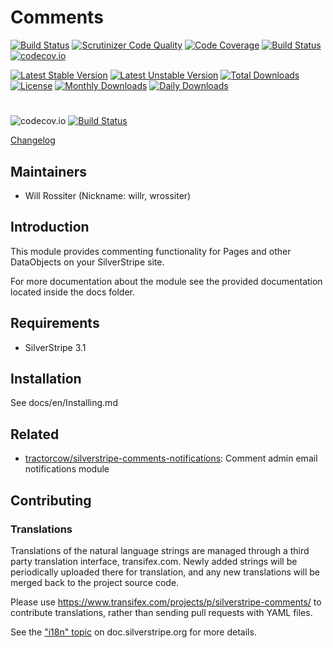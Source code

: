 # Comments
[![Build Status](https://travis-ci.org/gordonbanderson/silverstripe-comments.svg?branch=testing)](https://travis-ci.org/gordonbanderson/silverstripe-comments)
[![Scrutinizer Code Quality](https://scrutinizer-ci.com/g/gordonbanderson/silverstripe-comments/badges/quality-score.png?b=testing)](https://scrutinizer-ci.com/g/gordonbanderson/silverstripe-comments/?branch=testing)
[![Code Coverage](https://scrutinizer-ci.com/g/gordonbanderson/silverstripe-comments/badges/coverage.png?b=testing)](https://scrutinizer-ci.com/g/gordonbanderson/silverstripe-comments/?branch=testing)
[![Build Status](https://scrutinizer-ci.com/g/gordonbanderson/silverstripe-comments/badges/build.png?b=testing)](https://scrutinizer-ci.com/g/gordonbanderson/silverstripe-comments/build-status/testing)
[![codecov.io](https://codecov.io/github/gordonbanderson/silverstripe-comments/coverage.svg?branch=testing)](https://codecov.io/github/gordonbanderson/silverstripe-comments?branch=testing)


[![Latest Stable Version](https://poser.pugx.org/silverstripe/comments/version)](https://packagist.org/packages/silverstripe/comments)
[![Latest Unstable Version](https://poser.pugx.org/silverstripe/comments/v/unstable)](//packagist.org/packages/silverstripe/comments)
[![Total Downloads](https://poser.pugx.org/silverstripe/comments/downloads)](https://packagist.org/packages/silverstripe/comments)
[![License](https://poser.pugx.org/silverstripe/comments/license)](https://packagist.org/packages/silverstripe/comments)
[![Monthly Downloads](https://poser.pugx.org/silverstripe/comments/d/monthly)](https://packagist.org/packages/silverstripe/comments)
[![Daily Downloads](https://poser.pugx.org/silverstripe/comments/d/daily)](https://packagist.org/packages/silverstripe/comments)

#

![codecov.io](https://codecov.io/github/gordonbanderson/silverstripe-comments/branch.svg?branch=testing)
[![Build Status](https://secure.travis-ci.org/silverstripe/silverstripe-comments.png?branch=master)](http://travis-ci.org/silverstripe/silverstripe-comments)

[Changelog](CHANGELOG.md)

## Maintainers

 * Will Rossiter (Nickname: willr, wrossiter)
  <will at silverstripe dot com>

## Introduction

This module provides commenting functionality for Pages and other DataObjects
on your SilverStripe site.

For more documentation about the module see the provided documentation located
inside the docs folder.

## Requirements

 * SilverStripe 3.1

## Installation

See docs/en/Installing.md

## Related

 * [tractorcow/silverstripe-comments-notifications](https://github.com/tractorcow/silverstripe-comments-notifications): Comment admin email notifications module

## Contributing

### Translations

Translations of the natural language strings are managed through a
third party translation interface, transifex.com.
Newly added strings will be periodically uploaded there for translation,
and any new translations will be merged back to the project source code.

Please use https://www.transifex.com/projects/p/silverstripe-comments/ to contribute translations,
rather than sending pull requests with YAML files.

See the ["i18n" topic](http://doc.silverstripe.org/framework/en/trunk/topics/i18n) on doc.silverstripe.org for more details.
